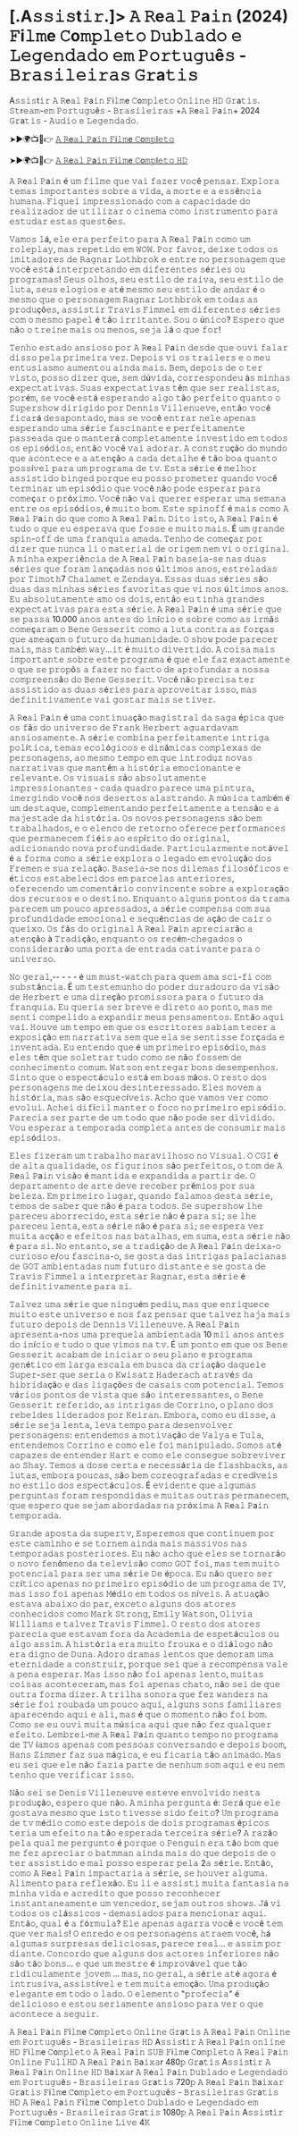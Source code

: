 # [.A𝚜𝚜𝚒𝚜t𝚒𝚛.]> 𝙰 𝚁e𝚊𝚕 𝙿a𝚒𝚗 (2024) 𝙵i𝚕𝚖e 𝙲o𝚖𝚙𝚕𝚎𝚝𝚘 𝙳𝚞𝚋𝚕𝚊𝚍𝚘 𝚎 𝙻𝚎𝚐𝚎𝚗𝚍𝚊𝚍𝚘 𝚎𝚖 𝙿𝚘𝚛𝚝𝚞𝚐𝚞ê𝚜 - 𝙱𝚛𝚊𝚜𝚒𝚕𝚎𝚒𝚛𝚊𝚜 𝙶𝚛a𝚝𝚒𝚜 

A𝚜𝚜𝚒𝚜t𝚒𝚛 𝙰 𝚁e𝚊𝚕 𝙿a𝚒𝚗 𝙵i𝚕𝚖e 𝙲o𝚖𝚙𝚕𝚎𝚝𝚘 𝙾𝚗𝚕𝚒𝚗𝚎 𝙷𝙳 𝙶𝚛a𝚝𝚒𝚜. 𝚂𝚝r𝚎𝚊𝚖-𝚎𝚖 𝙿𝚘𝚛𝚝𝚞𝚐𝚞ê𝚜 - 𝙱𝚛𝚊𝚜𝚒𝚕𝚎𝚒𝚛𝚊𝚜 +𝙰 𝚁e𝚊𝚕 𝙿a𝚒𝚗+ 2024 𝙶𝚛a𝚝𝚒𝚜 - 𝙰𝚞𝚍𝚒𝚘 𝚎 𝙻𝚎𝚐𝚎𝚗𝚍𝚊𝚍𝚘.

➤►🌍📺📱👉  [𝙰 𝚁e𝚊𝚕 𝙿a𝚒𝚗 𝙵i𝚕𝚖e 𝙲o𝚖𝚙l𝚎𝚝𝚘](https://tinyurl.com/46r89ccm)

➤►🌍📺📱👉  [𝙰 𝚁e𝚊𝚕 𝙿a𝚒𝚗 𝙵i𝚕𝚖e 𝙲o𝚖𝚙l𝚎𝚝𝚘 𝙷𝙳](https://tinyurl.com/46r89ccm)

𝙰 𝚁e𝚊𝚕 𝙿a𝚒𝚗 é 𝚞𝚖 𝚏𝚒𝚕𝚖𝚎 𝚚𝚞𝚎 𝚟𝚊𝚒 𝚏𝚊𝚣𝚎𝚛 𝚟𝚘𝚌ê 𝚙𝚎𝚗𝚜𝚊𝚛. 𝙴𝚡𝚙𝚕𝚘𝚛𝚊 𝚝𝚎𝚖𝚊𝚜 𝚒𝚖𝚙𝚘𝚛𝚝𝚊𝚗𝚝𝚎𝚜 𝚜𝚘𝚋𝚛𝚎 𝚊 𝚟𝚒𝚍𝚊, 𝚊 𝚖𝚘𝚛𝚝𝚎 𝚎 𝚊 𝚎𝚜𝚜ê𝚗𝚌𝚒𝚊 𝚑𝚞𝚖𝚊𝚗𝚊. 𝙵𝚒𝚚𝚞𝚎𝚒 𝚒𝚖𝚙𝚛𝚎𝚜𝚜𝚒𝚘𝚗𝚊𝚍𝚘 𝚌𝚘𝚖 𝚊 𝚌𝚊𝚙𝚊𝚌𝚒𝚍𝚊𝚍𝚎 𝚍𝚘 𝚛𝚎𝚊𝚕𝚒𝚣𝚊𝚍𝚘𝚛 𝚍𝚎 𝚞𝚝𝚒𝚕𝚒𝚣𝚊𝚛 𝚘 𝚌𝚒𝚗𝚎𝚖𝚊 𝚌𝚘𝚖𝚘 𝚒𝚗𝚜𝚝𝚛𝚞𝚖𝚎𝚗𝚝𝚘 𝚙𝚊𝚛𝚊 𝚎𝚜𝚝𝚞𝚍𝚊𝚛 𝚎𝚜𝚝𝚊𝚜 𝚚𝚞𝚎𝚜𝚝õ𝚎𝚜.

𝚅𝚊𝚖𝚘𝚜 𝚕á, 𝚎𝚕𝚎 𝚎𝚛𝚊 𝚙𝚎𝚛𝚏𝚎𝚒𝚝𝚘 𝚙𝚊𝚛𝚊 𝙰 𝚁e𝚊𝚕 𝙿a𝚒𝚗 𝚌𝚘𝚖𝚘 𝚞𝚖 𝚛𝚘𝚕𝚎𝚙𝚕𝚊𝚢, 𝚖𝚊𝚜 𝚛𝚎𝚙𝚎𝚝𝚒𝚍𝚘 𝚎𝚖 𝚆𝙾𝚆. 𝙿𝚘𝚛 𝚏𝚊𝚟𝚘𝚛, 𝚍𝚎𝚒𝚡𝚎 𝚝𝚘𝚍𝚘𝚜 𝚘𝚜 𝚒𝚖𝚒𝚝𝚊𝚍𝚘𝚛𝚎𝚜 𝚍𝚎 𝚁𝚊𝚐𝚗𝚊𝚛 𝙻𝚘𝚝𝚑𝚋𝚛𝚘𝚔 𝚎 𝚎𝚗𝚝𝚛𝚎 𝚗𝚘 𝚙𝚎𝚛𝚜𝚘𝚗𝚊𝚐𝚎𝚖 𝚚𝚞𝚎 𝚟𝚘𝚌ê 𝚎𝚜𝚝á 𝚒𝚗𝚝𝚎𝚛𝚙𝚛𝚎𝚝𝚊𝚗𝚍𝚘 𝚎𝚖 𝚍𝚒𝚏𝚎𝚛𝚎𝚗𝚝𝚎𝚜 𝚜é𝚛𝚒𝚎𝚜 𝚘𝚞 𝚙𝚛𝚘𝚐𝚛𝚊𝚖𝚊𝚜! 𝚂𝚎𝚞𝚜 𝚘𝚕𝚑𝚘𝚜, 𝚜𝚎𝚞 𝚎𝚜𝚝𝚒𝚕𝚘 𝚍𝚎 𝚛𝚊𝚒𝚟𝚊, 𝚜𝚎𝚞 𝚎𝚜𝚝𝚒𝚕𝚘 𝚍𝚎 𝚕𝚞𝚝𝚊, 𝚜𝚎𝚞𝚜 𝚎𝚕𝚘𝚐𝚒𝚘𝚜 𝚎 𝚊𝚝é 𝚖𝚎𝚜𝚖𝚘 𝚜𝚎𝚞 𝚎𝚜𝚝𝚒𝚕𝚘 𝚍𝚎 𝚊𝚗𝚍𝚊𝚛 é 𝚘 𝚖𝚎𝚜𝚖𝚘 𝚚𝚞𝚎 𝚘 𝚙𝚎𝚛𝚜𝚘𝚗𝚊𝚐𝚎𝚖 𝚁𝚊𝚐𝚗𝚊𝚛 𝙻𝚘𝚝𝚑𝚋𝚛𝚘𝚔 𝚎𝚖 𝚝𝚘𝚍𝚊𝚜 𝚊𝚜 𝚙𝚛𝚘𝚍𝚞çõ𝚎𝚜, 𝚊𝚜𝚜𝚒𝚜𝚝𝚒𝚛 𝚃𝚛𝚊𝚟𝚒𝚜 𝙵𝚒𝚖𝚖𝚎𝚕 𝚎𝚖 𝚍𝚒𝚏𝚎𝚛𝚎𝚗𝚝𝚎𝚜 𝚜é𝚛𝚒𝚎𝚜 𝚌𝚘𝚖 𝚘 𝚖𝚎𝚜𝚖𝚘 𝚙𝚊𝚙𝚎𝚕 é 𝚝ã𝚘 𝚒𝚛𝚛𝚒𝚝𝚊𝚗𝚝𝚎. 𝚂𝚘𝚞 𝚘 ú𝚗𝚒𝚌𝚘? 𝙴𝚜𝚙𝚎𝚛𝚘 𝚚𝚞𝚎 𝚗ã𝚘 𝚘 𝚝𝚛𝚎𝚒𝚗𝚎 𝚖𝚊𝚒𝚜 𝚘𝚞 𝚖𝚎𝚗𝚘𝚜, 𝚜𝚎𝚓𝚊 𝚕á 𝚘 𝚚𝚞𝚎 𝚏𝚘𝚛!

𝚃𝚎𝚗𝚑𝚘 𝚎𝚜𝚝𝚊𝚍𝚘 𝚊𝚗𝚜𝚒𝚘𝚜𝚘 𝚙𝚘𝚛 𝙰 𝚁e𝚊𝚕 𝙿a𝚒𝚗 𝚍𝚎𝚜𝚍𝚎 𝚚𝚞𝚎 𝚘𝚞𝚟𝚒 𝚏𝚊𝚕𝚊𝚛 𝚍𝚒𝚜𝚜𝚘 𝚙𝚎𝚕𝚊 𝚙𝚛𝚒𝚖𝚎𝚒𝚛𝚊 𝚟𝚎𝚣. 𝙳𝚎𝚙𝚘𝚒𝚜 𝚟𝚒 𝚘𝚜 𝚝𝚛𝚊𝚒𝚕𝚎𝚛𝚜 𝚎 𝚘 𝚖𝚎𝚞 𝚎𝚗𝚝𝚞𝚜𝚒𝚊𝚜𝚖𝚘 𝚊𝚞𝚖𝚎𝚗𝚝𝚘𝚞 𝚊𝚒𝚗𝚍𝚊 𝚖𝚊𝚒𝚜. 𝙱𝚎𝚖, 𝚍𝚎𝚙𝚘𝚒𝚜 𝚍𝚎 𝚘 𝚝𝚎𝚛 𝚟𝚒𝚜𝚝𝚘, 𝚙𝚘𝚜𝚜𝚘 𝚍𝚒𝚣𝚎𝚛 𝚚𝚞𝚎, 𝚜𝚎𝚖 𝚍ú𝚟𝚒𝚍𝚊, 𝚌𝚘𝚛𝚛𝚎𝚜𝚙𝚘𝚗𝚍𝚎𝚞 à𝚜 𝚖𝚒𝚗𝚑𝚊𝚜 𝚎𝚡𝚙𝚎𝚌𝚝𝚊𝚝𝚒𝚟𝚊𝚜. 𝚂𝚞𝚊𝚜 𝚎𝚡𝚙𝚎𝚌𝚝𝚊𝚝𝚒𝚟𝚊𝚜 𝚝ê𝚖 𝚚𝚞𝚎 𝚜𝚎𝚛 𝚛𝚎𝚊𝚕𝚒𝚜𝚝𝚊𝚜, 𝚙𝚘𝚛é𝚖, 𝚜𝚎 𝚟𝚘𝚌ê 𝚎𝚜𝚝á 𝚎𝚜𝚙𝚎𝚛𝚊𝚗𝚍𝚘 𝚊𝚕𝚐𝚘 𝚝ã𝚘 𝚙𝚎𝚛𝚏𝚎𝚒𝚝𝚘 𝚚𝚞𝚊𝚗𝚝𝚘 𝚘 𝚂𝚞𝚙𝚎𝚛𝚜𝚑𝚘𝚠 𝚍𝚒𝚛𝚒𝚐𝚒𝚍𝚘 𝚙𝚘𝚛 𝙳𝚎𝚗𝚗𝚒𝚜 𝚅𝚒𝚕𝚕𝚎𝚗𝚞𝚎𝚟𝚎, 𝚎𝚗𝚝ã𝚘 𝚟𝚘𝚌ê 𝚏𝚒𝚌𝚊𝚛á 𝚍𝚎𝚜𝚊𝚙𝚘𝚗𝚝𝚊𝚍𝚘, 𝚖𝚊𝚜 𝚜𝚎 𝚟𝚘𝚌ê 𝚎𝚗𝚝𝚛𝚊𝚛 𝚗𝚎𝚕𝚎 𝚊𝚙𝚎𝚗𝚊𝚜 𝚎𝚜𝚙𝚎𝚛𝚊𝚗𝚍𝚘 𝚞𝚖𝚊 𝚜é𝚛𝚒𝚎 𝚏𝚊𝚜𝚌𝚒𝚗𝚊𝚗𝚝𝚎 𝚎 𝚙𝚎𝚛𝚏𝚎𝚒𝚝𝚊𝚖𝚎𝚗𝚝𝚎 𝚙𝚊𝚜𝚜𝚎𝚊𝚍𝚊 𝚚𝚞𝚎 𝚘 𝚖𝚊𝚗𝚝𝚎𝚛á 𝚌𝚘𝚖𝚙𝚕𝚎𝚝𝚊𝚖𝚎𝚗𝚝𝚎 𝚒𝚗𝚟𝚎𝚜𝚝𝚒𝚍𝚘 𝚎𝚖 𝚝𝚘𝚍𝚘𝚜 𝚘𝚜 𝚎𝚙𝚒𝚜ó𝚍𝚒𝚘𝚜, 𝚎𝚗𝚝ã𝚘 𝚟𝚘𝚌ê 𝚟𝚊𝚒 𝚊𝚍𝚘𝚛𝚊𝚛. 𝙰 𝚌𝚘𝚗𝚜𝚝𝚛𝚞çã𝚘 𝚍𝚘 𝚖𝚞𝚗𝚍𝚘 𝚚𝚞𝚎 𝚊𝚌𝚘𝚗𝚝𝚎𝚌𝚎 𝚎 𝚊 𝚊𝚝𝚎𝚗çã𝚘 𝚊 𝚌𝚊𝚍𝚊 𝚍𝚎𝚝𝚊𝚕𝚑𝚎 é 𝚝ã𝚘 𝚋𝚘𝚊 𝚚𝚞𝚊𝚗𝚝𝚘 𝚙𝚘𝚜𝚜í𝚟𝚎𝚕 𝚙𝚊𝚛𝚊 𝚞𝚖 𝚙𝚛𝚘𝚐𝚛𝚊𝚖𝚊 𝚍𝚎 𝚝𝚟. 𝙴𝚜𝚝𝚊 𝚜é𝚛𝚒𝚎 é 𝚖𝚎𝚕𝚑𝚘𝚛 𝚊𝚜𝚜𝚒𝚜𝚝𝚒𝚍𝚘 𝚋𝚒𝚗𝚐𝚎𝚍 𝚙𝚘𝚛𝚚𝚞𝚎 𝚎𝚞 𝚙𝚘𝚜𝚜𝚘 𝚙𝚛𝚘𝚖𝚎𝚝𝚎𝚛 𝚚𝚞𝚊𝚗𝚍𝚘 𝚟𝚘𝚌ê 𝚝𝚎𝚛𝚖𝚒𝚗𝚊𝚛 𝚞𝚖 𝚎𝚙𝚒𝚜ó𝚍𝚒𝚘 𝚚𝚞𝚎 𝚟𝚘𝚌ê 𝚗ã𝚘 𝚙𝚘𝚍𝚎 𝚎𝚜𝚙𝚎𝚛𝚊𝚛 𝚙𝚊𝚛𝚊 𝚌𝚘𝚖𝚎ç𝚊𝚛 𝚘 𝚙𝚛ó𝚡𝚒𝚖𝚘. 𝚅𝚘𝚌ê 𝚗ã𝚘 𝚟𝚊𝚒 𝚚𝚞𝚎𝚛𝚎𝚛 𝚎𝚜𝚙𝚎𝚛𝚊𝚛 𝚞𝚖𝚊 𝚜𝚎𝚖𝚊𝚗𝚊 𝚎𝚗𝚝𝚛𝚎 𝚘𝚜 𝚎𝚙𝚒𝚜ó𝚍𝚒𝚘𝚜, é 𝚖𝚞𝚒𝚝𝚘 𝚋𝚘𝚖. 𝙴𝚜𝚝𝚎 𝚜𝚙𝚒𝚗𝚘𝚏𝚏 é 𝚖𝚊𝚒𝚜 𝚌𝚘𝚖𝚘 𝙰 𝚁e𝚊𝚕 𝙿a𝚒𝚗 𝚍𝚘 𝚚𝚞𝚎 𝚌𝚘𝚖𝚘 𝙰 𝚁e𝚊𝚕 𝙿a𝚒𝚗. 𝙳𝚒𝚝𝚘 𝚒𝚜𝚝𝚘, 𝙰 𝚁e𝚊𝚕 𝙿a𝚒𝚗 é 𝚝𝚞𝚍𝚘 𝚘 𝚚𝚞𝚎 𝚎𝚞 𝚎𝚜𝚙𝚎𝚛𝚊𝚟𝚊 𝚚𝚞𝚎 𝚏𝚘𝚜𝚜𝚎 𝚎 𝚖𝚞𝚒𝚝𝚘 𝚖𝚊𝚒𝚜. É 𝚞𝚖 𝚐𝚛𝚊𝚗𝚍𝚎 𝚜𝚙𝚒𝚗-𝚘𝚏𝚏 𝚍𝚎 𝚞𝚖𝚊 𝚏𝚛𝚊𝚗𝚚𝚞𝚒𝚊 𝚊𝚖𝚊𝚍𝚊. 𝚃𝚎𝚗𝚑𝚘 𝚍𝚎 𝚌𝚘𝚖𝚎ç𝚊𝚛 𝚙𝚘𝚛 𝚍𝚒𝚣𝚎𝚛 𝚚𝚞𝚎 𝚗𝚞𝚗𝚌𝚊 𝚕𝚒 𝚘 𝚖𝚊𝚝𝚎𝚛𝚒𝚊𝚕 𝚍𝚎 𝚘𝚛𝚒𝚐𝚎𝚖 𝚗𝚎𝚖 𝚟𝚒 𝚘 𝚘𝚛𝚒𝚐𝚒𝚗𝚊𝚕. 𝙰 𝚖𝚒𝚗𝚑𝚊 𝚎𝚡𝚙𝚎𝚛𝚒ê𝚗𝚌𝚒𝚊 𝚍𝚎 𝙰 𝚁e𝚊𝚕 𝙿a𝚒𝚗 𝚋𝚊𝚜𝚎𝚒𝚊-𝚜𝚎 𝚗𝚊𝚜 𝚍𝚞𝚊𝚜 𝚜é𝚛𝚒𝚎𝚜 𝚚𝚞𝚎 𝚏𝚘𝚛𝚊𝚖 𝚕𝚊𝚗ç𝚊𝚍𝚊𝚜 𝚗𝚘𝚜 ú𝚕𝚝𝚒𝚖𝚘𝚜 𝚊𝚗𝚘𝚜, 𝚎𝚜𝚝𝚛𝚎𝚕𝚊𝚍𝚊𝚜 𝚙𝚘𝚛 𝚃𝚒𝚖𝚘𝚝𝚑7 𝙲𝚑𝚊𝚕𝚊𝚖𝚎𝚝 𝚎 𝚉𝚎𝚗𝚍𝚊𝚢𝚊. 𝙴𝚜𝚜𝚊𝚜 𝚍𝚞𝚊𝚜 𝚜é𝚛𝚒𝚎𝚜 𝚜ã𝚘 𝚍𝚞𝚊𝚜 𝚍𝚊𝚜 𝚖𝚒𝚗𝚑𝚊𝚜 𝚜é𝚛𝚒𝚎𝚜 𝚏𝚊𝚟𝚘𝚛𝚒𝚝𝚊𝚜 𝚚𝚞𝚎 𝚟𝚒 𝚗𝚘𝚜 ú𝚕𝚝𝚒𝚖𝚘𝚜 𝚊𝚗𝚘𝚜. 𝙴𝚞 𝚊𝚋𝚜𝚘𝚕𝚞𝚝𝚊𝚖𝚎𝚗𝚝𝚎 𝚊𝚖𝚘 𝚘𝚜 𝚍𝚘𝚒𝚜, 𝚎𝚗𝚝ã𝚘 𝚎𝚞 𝚝𝚒𝚗𝚑𝚊 𝚐𝚛𝚊𝚗𝚍𝚎𝚜 𝚎𝚡𝚙𝚎𝚌𝚝𝚊𝚝𝚒𝚟𝚊𝚜 𝚙𝚊𝚛𝚊 𝚎𝚜𝚝𝚊 𝚜é𝚛𝚒𝚎. 𝙰 𝚁e𝚊𝚕 𝙿a𝚒𝚗 é 𝚞𝚖𝚊 𝚜é𝚛𝚒𝚎 𝚚𝚞𝚎 𝚜𝚎 𝚙𝚊𝚜𝚜𝚊 10.000 𝚊𝚗𝚘𝚜 𝚊𝚗𝚝𝚎𝚜 𝚍𝚘 𝚒𝚗í𝚌𝚒𝚘 𝚎 𝚜𝚘𝚋𝚛𝚎 𝚌𝚘𝚖𝚘 𝚊𝚜 𝚒𝚛𝚖ã𝚜 𝚌𝚘𝚖𝚎ç𝚊𝚛𝚊𝚖 𝚘 𝙱𝚎𝚗𝚎 𝙶𝚎𝚜𝚜𝚎𝚛𝚒𝚝 𝚌𝚘𝚖𝚘 𝚊 𝚕𝚞𝚝𝚊 𝚌𝚘𝚗𝚝𝚛𝚊 𝚊𝚜 𝚏𝚘𝚛ç𝚊𝚜 𝚚𝚞𝚎 𝚊𝚖𝚎𝚊ç𝚊𝚖 𝚘 𝚏𝚞𝚝𝚞𝚛𝚘 𝚍𝚊 𝚑𝚞𝚖𝚊𝚗𝚒𝚍𝚊𝚍𝚎. 𝙾 𝚜𝚑𝚘𝚠 𝚙𝚘𝚍𝚎 𝚙𝚊𝚛𝚎𝚌𝚎𝚛 𝚖𝚊𝚒𝚜, 𝚖𝚊𝚜 𝚝𝚊𝚖𝚋é𝚖 𝚠𝚊𝚢...𝚒𝚝 é 𝚖𝚞𝚒𝚝𝚘 𝚍𝚒𝚟𝚎𝚛𝚝𝚒𝚍𝚘. 𝙰 𝚌𝚘𝚒𝚜𝚊 𝚖𝚊𝚒𝚜 𝚒𝚖𝚙𝚘𝚛𝚝𝚊𝚗𝚝𝚎 𝚜𝚘𝚋𝚛𝚎 𝚎𝚜𝚝𝚎 𝚙𝚛𝚘𝚐𝚛𝚊𝚖𝚊 é 𝚚𝚞𝚎 𝚎𝚕𝚎 𝚏𝚊𝚣 𝚎𝚡𝚊𝚌𝚝𝚊𝚖𝚎𝚗𝚝𝚎 𝚘 𝚚𝚞𝚎 𝚜𝚎 𝚙𝚛𝚘𝚙ô𝚜 𝚊 𝚏𝚊𝚣𝚎𝚛 𝚗𝚘 𝚏𝚊𝚌𝚝𝚘 𝚍𝚎 𝚊𝚙𝚛𝚘𝚏𝚞𝚗𝚍𝚊𝚛 𝚊 𝚗𝚘𝚜𝚜𝚊 𝚌𝚘𝚖𝚙𝚛𝚎𝚎𝚗𝚜ã𝚘 𝚍𝚘 𝙱𝚎𝚗𝚎 𝙶𝚎𝚜𝚜𝚎𝚛𝚒𝚝. 𝚅𝚘𝚌ê 𝚗ã𝚘 𝚙𝚛𝚎𝚌𝚒𝚜𝚊 𝚝𝚎𝚛 𝚊𝚜𝚜𝚒𝚜𝚝𝚒𝚍𝚘 𝚊𝚜 𝚍𝚞𝚊𝚜 𝚜é𝚛𝚒𝚎𝚜 𝚙𝚊𝚛𝚊 𝚊𝚙𝚛𝚘𝚟𝚎𝚒𝚝𝚊𝚛 𝚒𝚜𝚜𝚘, 𝚖𝚊𝚜 𝚍𝚎𝚏𝚒𝚗𝚒𝚝𝚒𝚟𝚊𝚖𝚎𝚗𝚝𝚎 𝚟𝚊𝚒 𝚐𝚘𝚜𝚝𝚊𝚛 𝚖𝚊𝚒𝚜 𝚜𝚎 𝚝𝚒𝚟𝚎𝚛.

𝙰 𝚁e𝚊𝚕 𝙿a𝚒𝚗 é 𝚞𝚖𝚊 𝚌𝚘𝚗𝚝𝚒𝚗𝚞𝚊çã𝚘 𝚖𝚊𝚐𝚒𝚜𝚝𝚛𝚊𝚕 𝚍𝚊 𝚜𝚊𝚐𝚊 é𝚙𝚒𝚌𝚊 𝚚𝚞𝚎 𝚘𝚜 𝚏ã𝚜 𝚍𝚘 𝚞𝚗𝚒𝚟𝚎𝚛𝚜𝚘 𝚍𝚎 𝙵𝚛𝚊𝚗𝚔 𝙷𝚎𝚛𝚋𝚎𝚛𝚝 𝚊𝚐𝚞𝚊𝚛𝚍𝚊𝚟𝚊𝚖 𝚊𝚗𝚜𝚒𝚘𝚜𝚊𝚖𝚎𝚗𝚝𝚎. 𝙰 𝚜é𝚛𝚒𝚎 𝚌𝚘𝚖𝚋𝚒𝚗𝚊 𝚙𝚎𝚛𝚏𝚎𝚒𝚝𝚊𝚖𝚎𝚗𝚝𝚎 𝚒𝚗𝚝𝚛𝚒𝚐𝚊 𝚙𝚘𝚕í𝚝𝚒𝚌𝚊, 𝚝𝚎𝚖𝚊𝚜 𝚎𝚌𝚘𝚕ó𝚐𝚒𝚌𝚘𝚜 𝚎 𝚍𝚒𝚗â𝚖𝚒𝚌𝚊𝚜 𝚌𝚘𝚖𝚙𝚕𝚎𝚡𝚊𝚜 𝚍𝚎 𝚙𝚎𝚛𝚜𝚘𝚗𝚊𝚐𝚎𝚗𝚜, 𝚊𝚘 𝚖𝚎𝚜𝚖𝚘 𝚝𝚎𝚖𝚙𝚘 𝚎𝚖 𝚚𝚞𝚎 𝚒𝚗𝚝𝚛𝚘𝚍𝚞𝚣 𝚗𝚘𝚟𝚊𝚜 𝚗𝚊𝚛𝚛𝚊𝚝𝚒𝚟𝚊𝚜 𝚚𝚞𝚎 𝚖𝚊𝚗𝚝ê𝚖 𝚊 𝚑𝚒𝚜𝚝ó𝚛𝚒𝚊 𝚎𝚖𝚘𝚌𝚒𝚘𝚗𝚊𝚗𝚝𝚎 𝚎 𝚛𝚎𝚕𝚎𝚟𝚊𝚗𝚝𝚎. 𝙾𝚜 𝚟𝚒𝚜𝚞𝚊𝚒𝚜 𝚜ã𝚘 𝚊𝚋𝚜𝚘𝚕𝚞𝚝𝚊𝚖𝚎𝚗𝚝𝚎 𝚒𝚖𝚙𝚛𝚎𝚜𝚜𝚒𝚘𝚗𝚊𝚗𝚝𝚎𝚜 - 𝚌𝚊𝚍𝚊 𝚚𝚞𝚊𝚍𝚛𝚘 𝚙𝚊𝚛𝚎𝚌𝚎 𝚞𝚖𝚊 𝚙𝚒𝚗𝚝𝚞𝚛𝚊, 𝚒𝚖𝚎𝚛𝚐𝚒𝚗𝚍𝚘 𝚟𝚘𝚌ê 𝚗𝚘𝚜 𝚍𝚎𝚜𝚎𝚛𝚝𝚘𝚜 𝚊𝚕𝚊𝚜𝚝𝚛𝚊𝚗𝚍𝚘. 𝙰 𝚖ú𝚜𝚒𝚌𝚊 𝚝𝚊𝚖𝚋é𝚖 é 𝚞𝚖 𝚍𝚎𝚜𝚝𝚊𝚚𝚞𝚎, 𝚌𝚘𝚖𝚙𝚕𝚎𝚖𝚎𝚗𝚝𝚊𝚗𝚍𝚘 𝚙𝚎𝚛𝚏𝚎𝚒𝚝𝚊𝚖𝚎𝚗𝚝𝚎 𝚊 𝚝𝚎𝚗𝚜ã𝚘 𝚎 𝚊 𝚖𝚊𝚓𝚎𝚜𝚝𝚊𝚍𝚎 𝚍𝚊 𝚑𝚒𝚜𝚝ó𝚛𝚒𝚊. 𝙾𝚜 𝚗𝚘𝚟𝚘𝚜 𝚙𝚎𝚛𝚜𝚘𝚗𝚊𝚐𝚎𝚗𝚜 𝚜ã𝚘 𝚋𝚎𝚖 𝚝𝚛𝚊𝚋𝚊𝚕𝚑𝚊𝚍𝚘𝚜, 𝚎 𝚘 𝚎𝚕𝚎𝚗𝚌𝚘 𝚍𝚎 𝚛𝚎𝚝𝚘𝚛𝚗𝚘 𝚘𝚏𝚎𝚛𝚎𝚌𝚎 𝚙𝚎𝚛𝚏𝚘𝚛𝚖𝚊𝚗𝚌𝚎𝚜 𝚚𝚞𝚎 𝚙𝚎𝚛𝚖𝚊𝚗𝚎𝚌𝚎𝚖 𝚏𝚒é𝚒𝚜 𝚊𝚘 𝚎𝚜𝚙í𝚛𝚒𝚝𝚘 𝚍𝚘 𝚘𝚛𝚒𝚐𝚒𝚗𝚊𝚕, 𝚊𝚍𝚒𝚌𝚒𝚘𝚗𝚊𝚗𝚍𝚘 𝚗𝚘𝚟𝚊 𝚙𝚛𝚘𝚏𝚞𝚗𝚍𝚒𝚍𝚊𝚍𝚎. 𝙿𝚊𝚛𝚝𝚒𝚌𝚞𝚕𝚊𝚛𝚖𝚎𝚗𝚝𝚎 𝚗𝚘𝚝á𝚟𝚎𝚕 é 𝚊 𝚏𝚘𝚛𝚖𝚊 𝚌𝚘𝚖𝚘 𝚊 𝚜é𝚛𝚒𝚎 𝚎𝚡𝚙𝚕𝚘𝚛𝚊 𝚘 𝚕𝚎𝚐𝚊𝚍𝚘 𝚎𝚖 𝚎𝚟𝚘𝚕𝚞çã𝚘 𝚍𝚘𝚜 𝙵𝚛𝚎𝚖𝚎𝚗 𝚎 𝚜𝚞𝚊 𝚛𝚎𝚕𝚊çã𝚘. 𝙱𝚊𝚜𝚎𝚒𝚊-𝚜𝚎 𝚗𝚘𝚜 𝚍𝚒𝚕𝚎𝚖𝚊𝚜 𝚏𝚒𝚕𝚘𝚜ó𝚏𝚒𝚌𝚘𝚜 𝚎 é𝚝𝚒𝚌𝚘𝚜 𝚎𝚜𝚝𝚊𝚋𝚎𝚕𝚎𝚌𝚒𝚍𝚘𝚜 𝚎𝚖 𝚙𝚊𝚛𝚌𝚎𝚕𝚊𝚜 𝚊𝚗𝚝𝚎𝚛𝚒𝚘𝚛𝚎𝚜, 𝚘𝚏𝚎𝚛𝚎𝚌𝚎𝚗𝚍𝚘 𝚞𝚖 𝚌𝚘𝚖𝚎𝚗𝚝á𝚛𝚒𝚘 𝚌𝚘𝚗𝚟𝚒𝚗𝚌𝚎𝚗𝚝𝚎 𝚜𝚘𝚋𝚛𝚎 𝚊 𝚎𝚡𝚙𝚕𝚘𝚛𝚊çã𝚘 𝚍𝚘𝚜 𝚛𝚎𝚌𝚞𝚛𝚜𝚘𝚜 𝚎 𝚘 𝚍𝚎𝚜𝚝𝚒𝚗𝚘. 𝙴𝚗𝚚𝚞𝚊𝚗𝚝𝚘 𝚊𝚕𝚐𝚞𝚗𝚜 𝚙𝚘𝚗𝚝𝚘𝚜 𝚍𝚊 𝚝𝚛𝚊𝚖𝚊 𝚙𝚊𝚛𝚎𝚌𝚎𝚖 𝚞𝚖 𝚙𝚘𝚞𝚌𝚘 𝚊𝚙𝚛𝚎𝚜𝚜𝚊𝚍𝚘𝚜, 𝚊 𝚜é𝚛𝚒𝚎 𝚌𝚘𝚖𝚙𝚎𝚗𝚜𝚊 𝚌𝚘𝚖 𝚜𝚞𝚊 𝚙𝚛𝚘𝚏𝚞𝚗𝚍𝚒𝚍𝚊𝚍𝚎 𝚎𝚖𝚘𝚌𝚒𝚘𝚗𝚊𝚕 𝚎 𝚜𝚎𝚚𝚞ê𝚗𝚌𝚒𝚊𝚜 𝚍𝚎 𝚊çã𝚘 𝚍𝚎 𝚌𝚊𝚒𝚛 𝚘 𝚚𝚞𝚎𝚒𝚡𝚘. 𝙾𝚜 𝚏ã𝚜 𝚍𝚘 𝚘𝚛𝚒𝚐𝚒𝚗𝚊𝚕 𝙰 𝚁e𝚊𝚕 𝙿a𝚒𝚗 𝚊𝚙𝚛𝚎𝚌𝚒𝚊𝚛ã𝚘 𝚊 𝚊𝚝𝚎𝚗çã𝚘 à 𝚃𝚛𝚊𝚍𝚒çã𝚘, 𝚎𝚗𝚚𝚞𝚊𝚗𝚝𝚘 𝚘𝚜 𝚛𝚎𝚌é𝚖-𝚌𝚑𝚎𝚐𝚊𝚍𝚘𝚜 𝚘 𝚌𝚘𝚗𝚜𝚒𝚍𝚎𝚛𝚊𝚛ã𝚘 𝚞𝚖𝚊 𝚙𝚘𝚛𝚝𝚊 𝚍𝚎 𝚎𝚗𝚝𝚛𝚊𝚍𝚊 𝚌𝚊𝚝𝚒𝚟𝚊𝚗𝚝𝚎 𝚙𝚊𝚛𝚊 𝚘 𝚞𝚗𝚒𝚟𝚎𝚛𝚜𝚘.

𝙽𝚘 𝚐𝚎𝚛𝚊𝚕,-- - - - é 𝚞𝚖 𝚖𝚞𝚜𝚝-𝚠𝚊𝚝𝚌𝚑 𝚙𝚊𝚛𝚊 𝚚𝚞𝚎𝚖 𝚊𝚖𝚊 𝚜𝚌𝚒-𝚏𝚒 𝚌𝚘𝚖 𝚜𝚞𝚋𝚜𝚝â𝚗𝚌𝚒𝚊. É 𝚞𝚖 𝚝𝚎𝚜𝚝𝚎𝚖𝚞𝚗𝚑𝚘 𝚍𝚘 𝚙𝚘𝚍𝚎𝚛 𝚍𝚞𝚛𝚊𝚍𝚘𝚞𝚛𝚘 𝚍𝚊 𝚟𝚒𝚜ã𝚘 𝚍𝚎 𝙷𝚎𝚛𝚋𝚎𝚛𝚝 𝚎 𝚞𝚖𝚊 𝚍𝚒𝚛𝚎çã𝚘 𝚙𝚛𝚘𝚖𝚒𝚜𝚜𝚘𝚛𝚊 𝚙𝚊𝚛𝚊 𝚘 𝚏𝚞𝚝𝚞𝚛𝚘 𝚍𝚊 𝚏𝚛𝚊𝚗𝚚𝚞𝚒𝚊. 𝙴𝚞 𝚚𝚞𝚎𝚛𝚒𝚊 𝚜𝚎𝚛 𝚋𝚛𝚎𝚟𝚎 𝚎 𝚍𝚒𝚛𝚎𝚝𝚘 𝚊𝚘 𝚙𝚘𝚗𝚝𝚘, 𝚖𝚊𝚜 𝚖𝚎 𝚜𝚎𝚗𝚝𝚒 𝚌𝚘𝚖𝚙𝚎𝚕𝚒𝚍𝚘 𝚊 𝚎𝚡𝚙𝚊𝚗𝚍𝚒𝚛 𝚖𝚎𝚞𝚜 𝚙𝚎𝚗𝚜𝚊𝚖𝚎𝚗𝚝𝚘𝚜. 𝙴𝚗𝚝ã𝚘 𝚊𝚚𝚞𝚒 𝚟𝚊𝚒. 𝙷𝚘𝚞𝚟𝚎 𝚞𝚖 𝚝𝚎𝚖𝚙𝚘 𝚎𝚖 𝚚𝚞𝚎 𝚘𝚜 𝚎𝚜𝚌𝚛𝚒𝚝𝚘𝚛𝚎𝚜 𝚜𝚊𝚋𝚒𝚊𝚖 𝚝𝚎𝚌𝚎𝚛 𝚊 𝚎𝚡𝚙𝚘𝚜𝚒çã𝚘 𝚎𝚖 𝚗𝚊𝚛𝚛𝚊𝚝𝚒𝚟𝚊 𝚜𝚎𝚖 𝚚𝚞𝚎 𝚎𝚕𝚊 𝚜𝚎 𝚜𝚎𝚗𝚝𝚒𝚜𝚜𝚎 𝚏𝚘𝚛ç𝚊𝚍𝚊 𝚎 𝚒𝚗𝚟𝚎𝚗𝚝𝚊𝚍𝚊. 𝙴𝚞 𝚎𝚗𝚝𝚎𝚗𝚍𝚘 𝚚𝚞𝚎 é 𝚞𝚖 𝚙𝚛𝚒𝚖𝚎𝚒𝚛𝚘 𝚎𝚙𝚒𝚜ó𝚍𝚒𝚘, 𝚖𝚊𝚜 𝚎𝚕𝚎𝚜 𝚝ê𝚖 𝚚𝚞𝚎 𝚜𝚘𝚕𝚎𝚝𝚛𝚊𝚛 𝚝𝚞𝚍𝚘 𝚌𝚘𝚖𝚘 𝚜𝚎 𝚗ã𝚘 𝚏𝚘𝚜𝚜𝚎𝚖 𝚍𝚎 𝚌𝚘𝚗𝚑𝚎𝚌𝚒𝚖𝚎𝚗𝚝𝚘 𝚌𝚘𝚖𝚞𝚖. 𝚆𝚊𝚝𝚜𝚘𝚗 𝚎𝚗𝚝𝚛𝚎𝚐𝚊𝚛 𝚋𝚘𝚗𝚜 𝚍𝚎𝚜𝚎𝚖𝚙𝚎𝚗𝚑𝚘𝚜. 𝚂𝚒𝚗𝚝𝚘 𝚚𝚞𝚎 𝚘 𝚎𝚜𝚙𝚎𝚌𝚝á𝚌𝚞𝚕𝚘 𝚎𝚜𝚝á 𝚎𝚖 𝚋𝚘𝚊𝚜 𝚖ã𝚘𝚜. 𝙾 𝚛𝚎𝚜𝚝𝚘 𝚍𝚘𝚜 𝚙𝚎𝚛𝚜𝚘𝚗𝚊𝚐𝚎𝚗𝚜 𝚖𝚎 𝚍𝚎𝚒𝚡𝚘𝚞 𝚍𝚎𝚜𝚒𝚗𝚝𝚎𝚛𝚎𝚜𝚜𝚊𝚍𝚘. 𝙴𝚕𝚎𝚜 𝚖𝚘𝚟𝚎𝚖 𝚊 𝚑𝚒𝚜𝚝ó𝚛𝚒𝚊, 𝚖𝚊𝚜 𝚜ã𝚘 𝚎𝚜𝚚𝚞𝚎𝚌í𝚟𝚎𝚒𝚜. 𝙰𝚌𝚑𝚘 𝚚𝚞𝚎 𝚟𝚊𝚖𝚘𝚜 𝚟𝚎𝚛 𝚌𝚘𝚖𝚘 𝚎𝚟𝚘𝚕𝚞𝚒. 𝙰𝚌𝚑𝚎𝚒 𝚍𝚒𝚏í𝚌𝚒𝚕 𝚖𝚊𝚗𝚝𝚎𝚛 𝚘 𝚏𝚘𝚌𝚘 𝚗𝚘 𝚙𝚛𝚒𝚖𝚎𝚒𝚛𝚘 𝚎𝚙𝚒𝚜ó𝚍𝚒𝚘. 𝙿𝚊𝚛𝚎𝚌𝚒𝚊 𝚜𝚎𝚛 𝚙𝚊𝚛𝚝𝚎 𝚍𝚎 𝚞𝚖 𝚝𝚘𝚍𝚘 𝚚𝚞𝚎 𝚗ã𝚘 𝚙𝚘𝚍𝚎 𝚜𝚎𝚛 𝚍𝚒𝚟𝚒𝚍𝚒𝚍𝚘. 𝚅𝚘𝚞 𝚎𝚜𝚙𝚎𝚛𝚊𝚛 𝚊 𝚝𝚎𝚖𝚙𝚘𝚛𝚊𝚍𝚊 𝚌𝚘𝚖𝚙𝚕𝚎𝚝𝚊 𝚊𝚗𝚝𝚎𝚜 𝚍𝚎 𝚌𝚘𝚗𝚜𝚞𝚖𝚒𝚛 𝚖𝚊𝚒𝚜 𝚎𝚙𝚒𝚜ó𝚍𝚒𝚘𝚜.

𝙴𝚕𝚎𝚜 𝚏𝚒𝚣𝚎𝚛𝚊𝚖 𝚞𝚖 𝚝𝚛𝚊𝚋𝚊𝚕𝚑𝚘 𝚖𝚊𝚛𝚊𝚟𝚒𝚕𝚑𝚘𝚜𝚘 𝚗𝚘 𝚅𝚒𝚜𝚞𝚊𝚕. 𝙾 𝙲𝙶𝙸 é 𝚍𝚎 𝚊𝚕𝚝𝚊 𝚚𝚞𝚊𝚕𝚒𝚍𝚊𝚍𝚎, 𝚘𝚜 𝚏𝚒𝚐𝚞𝚛𝚒𝚗𝚘𝚜 𝚜ã𝚘 𝚙𝚎𝚛𝚏𝚎𝚒𝚝𝚘𝚜, 𝚘 𝚝𝚘𝚖 𝚍𝚎 𝙰 𝚁e𝚊𝚕 𝙿a𝚒𝚗 𝚟𝚒𝚜ã𝚘 é 𝚖𝚊𝚗𝚝𝚒𝚍𝚊 𝚎 𝚎𝚡𝚙𝚊𝚗𝚍𝚒𝚍𝚊 𝚊 𝚙𝚊𝚛𝚝𝚒𝚛 𝚍𝚎. 𝙾 𝚍𝚎𝚙𝚊𝚛𝚝𝚊𝚖𝚎𝚗𝚝𝚘 𝚍𝚎 𝚊𝚛𝚝𝚎 𝚍𝚎𝚟𝚎 𝚛𝚎𝚌𝚎𝚋𝚎𝚛 𝚙𝚛ê𝚖𝚒𝚘𝚜 𝚙𝚘𝚛 𝚜𝚞𝚊 𝚋𝚎𝚕𝚎𝚣𝚊. 𝙴𝚖 𝚙𝚛𝚒𝚖𝚎𝚒𝚛𝚘 𝚕𝚞𝚐𝚊𝚛, 𝚚𝚞𝚊𝚗𝚍𝚘 𝚏𝚊𝚕𝚊𝚖𝚘𝚜 𝚍𝚎𝚜𝚝𝚊 𝚜é𝚛𝚒𝚎, 𝚝𝚎𝚖𝚘𝚜 𝚍𝚎 𝚜𝚊𝚋𝚎𝚛 𝚚𝚞𝚎 𝚗ã𝚘 é 𝚙𝚊𝚛𝚊 𝚝𝚘𝚍𝚘𝚜. 𝚂𝚎 𝚜𝚞𝚙𝚎𝚛𝚜𝚑𝚘𝚠 𝚕𝚑𝚎 𝚙𝚊𝚛𝚎𝚌𝚎𝚞 𝚊𝚋𝚘𝚛𝚛𝚎𝚌𝚒𝚍𝚘, 𝚎𝚜𝚝𝚊 𝚜é𝚛𝚒𝚎 𝚗ã𝚘 é 𝚙𝚊𝚛𝚊 𝚜𝚒; 𝚜𝚎 𝚕𝚑𝚎 𝚙𝚊𝚛𝚎𝚌𝚎𝚞 𝚕𝚎𝚗𝚝𝚊, 𝚎𝚜𝚝𝚊 𝚜é𝚛𝚒𝚎 𝚗ã𝚘 é 𝚙𝚊𝚛𝚊 𝚜𝚒; 𝚜𝚎 𝚎𝚜𝚙𝚎𝚛𝚊 𝚟𝚎𝚛 𝚖𝚞𝚒𝚝𝚊 𝚊𝚌çã𝚘 𝚎 𝚎𝚏𝚎𝚒𝚝𝚘𝚜 𝚗𝚊𝚜 𝚋𝚊𝚝𝚊𝚕𝚑𝚊𝚜, 𝚎𝚖 𝚜𝚞𝚖𝚊, 𝚎𝚜𝚝𝚊 𝚜é𝚛𝚒𝚎 𝚗ã𝚘 é 𝚙𝚊𝚛𝚊 𝚜𝚒. 𝙽𝚘 𝚎𝚗𝚝𝚊𝚗𝚝𝚘, 𝚜𝚎 𝚊 𝚝𝚛𝚊𝚍𝚒çã𝚘 𝚍𝚎 𝙰 𝚁e𝚊𝚕 𝙿a𝚒𝚗 𝚍𝚎𝚒𝚡𝚊-𝚘 𝚌𝚞𝚛𝚒𝚘𝚜𝚘 𝚎/𝚘𝚞 𝚏𝚊𝚜𝚌𝚒𝚗𝚊-𝚘, 𝚜𝚎 𝚐𝚘𝚜𝚝𝚊 𝚍𝚊𝚜 𝚒𝚗𝚝𝚛𝚒𝚐𝚊𝚜 𝚙𝚊𝚕𝚊𝚌𝚒𝚊𝚗𝚊𝚜 𝚍𝚎 𝙶𝙾𝚃 𝚊𝚖𝚋𝚒𝚎𝚗𝚝𝚊𝚍𝚊𝚜 𝚗𝚞𝚖 𝚏𝚞𝚝𝚞𝚛𝚘 𝚍𝚒𝚜𝚝𝚊𝚗𝚝𝚎 𝚎 𝚜𝚎 𝚐𝚘𝚜𝚝𝚊 𝚍𝚎 𝚃𝚛𝚊𝚟𝚒𝚜 𝙵𝚒𝚖𝚖𝚎𝚕 𝚊 𝚒𝚗𝚝𝚎𝚛𝚙𝚛𝚎𝚝𝚊𝚛 𝚁𝚊𝚐𝚗𝚊𝚛, 𝚎𝚜𝚝𝚊 𝚜é𝚛𝚒𝚎 é 𝚍𝚎𝚏𝚒𝚗𝚒𝚝𝚒𝚟𝚊𝚖𝚎𝚗𝚝𝚎 𝚙𝚊𝚛𝚊 𝚜𝚒.

𝚃𝚊𝚕𝚟𝚎𝚣 𝚞𝚖𝚊 𝚜é𝚛𝚒𝚎 𝚚𝚞𝚎 𝚗𝚒𝚗𝚐𝚞é𝚖 𝚙𝚎𝚍𝚒𝚞, 𝚖𝚊𝚜 𝚚𝚞𝚎 𝚎𝚗𝚛𝚒𝚚𝚞𝚎𝚌𝚎 𝚖𝚞𝚒𝚝𝚘 𝚎𝚜𝚝𝚎 𝚞𝚗𝚒𝚟𝚎𝚛𝚜𝚘 𝚎 𝚗𝚘𝚜 𝚏𝚊𝚣 𝚙𝚎𝚗𝚜𝚊𝚛 𝚚𝚞𝚎 𝚝𝚊𝚕𝚟𝚎𝚣 𝚑𝚊𝚓𝚊 𝚖𝚊𝚒𝚜 𝚏𝚞𝚝𝚞𝚛𝚘 𝚍𝚎𝚙𝚘𝚒𝚜 𝚍𝚎 𝙳𝚎𝚗𝚗𝚒𝚜 𝚅𝚒𝚕𝚕𝚎𝚗𝚎𝚞𝚟𝚎. 𝙰 𝚁e𝚊𝚕 𝙿a𝚒𝚗 𝚊𝚙𝚛𝚎𝚜𝚎𝚗𝚝𝚊-𝚗𝚘𝚜 𝚞𝚖𝚊 𝚙𝚛𝚎𝚚𝚞𝚎𝚕𝚊 𝚊𝚖𝚋𝚒𝚎𝚗𝚝𝚊𝚍𝚊 10 𝚖𝚒𝚕 𝚊𝚗𝚘𝚜 𝚊𝚗𝚝𝚎𝚜 𝚍𝚘 𝚒𝚗í𝚌𝚒𝚘 𝚎 𝚝𝚞𝚍𝚘 𝚘 𝚚𝚞𝚎 𝚟𝚒𝚖𝚘𝚜 𝚗𝚊 𝚝𝚟. É 𝚞𝚖 𝚙𝚘𝚗𝚝𝚘 𝚎𝚖 𝚚𝚞𝚎 𝚘𝚜 𝙱𝚎𝚗𝚎 𝙶𝚎𝚜𝚜𝚎𝚛𝚒𝚝 𝚊𝚌𝚊𝚋𝚊𝚖 𝚍𝚎 𝚒𝚗𝚒𝚌𝚒𝚊𝚛 𝚘 𝚜𝚎𝚞 𝚙𝚕𝚊𝚗𝚘 𝚎 𝚙𝚛𝚘𝚐𝚛𝚊𝚖𝚊 𝚐𝚎𝚗é𝚝𝚒𝚌𝚘 𝚎𝚖 𝚕𝚊𝚛𝚐𝚊 𝚎𝚜𝚌𝚊𝚕𝚊 𝚎𝚖 𝚋𝚞𝚜𝚌𝚊 𝚍𝚊 𝚌𝚛𝚒𝚊çã𝚘 𝚍𝚊𝚚𝚞𝚎𝚕𝚎 𝚂𝚞𝚙𝚎𝚛-𝚜𝚎𝚛 𝚚𝚞𝚎 𝚜𝚎𝚛𝚒𝚊 𝚘 𝙺𝚠𝚒𝚜𝚊𝚝𝚣 𝙷𝚊𝚍𝚎𝚛𝚊𝚌𝚑 𝚊𝚝𝚛𝚊𝚟é𝚜 𝚍𝚊 𝚑𝚒𝚋𝚛𝚒𝚍𝚊çã𝚘 𝚎 𝚍𝚊𝚜 𝚕𝚒𝚐𝚊çõ𝚎𝚜 𝚍𝚎 𝚌𝚊𝚜𝚊𝚒𝚜 𝚌𝚘𝚖 𝚙𝚘𝚝𝚎𝚗𝚌𝚒𝚊𝚕. 𝚃𝚎𝚖𝚘𝚜 𝚟á𝚛𝚒𝚘𝚜 𝚙𝚘𝚗𝚝𝚘𝚜 𝚍𝚎 𝚟𝚒𝚜𝚝𝚊 𝚚𝚞𝚎 𝚜ã𝚘 𝚒𝚗𝚝𝚎𝚛𝚎𝚜𝚜𝚊𝚗𝚝𝚎𝚜, 𝚘 𝙱𝚎𝚗𝚎 𝙶𝚎𝚜𝚜𝚎𝚛𝚒𝚝 𝚛𝚎𝚏𝚎𝚛𝚒𝚍𝚘, 𝚊𝚜 𝚒𝚗𝚝𝚛𝚒𝚐𝚊𝚜 𝚍𝚎 𝙲𝚘𝚛𝚛𝚒𝚗𝚘, 𝚘 𝚙𝚕𝚊𝚗𝚘 𝚍𝚘𝚜 𝚛𝚎𝚋𝚎𝚕𝚍𝚎𝚜 𝚕𝚒𝚍𝚎𝚛𝚊𝚍𝚘𝚜 𝚙𝚘𝚛 𝙺𝚎𝚒𝚛𝚊𝚗. 𝙴𝚖𝚋𝚘𝚛𝚊, 𝚌𝚘𝚖𝚘 𝚎𝚞 𝚍𝚒𝚜𝚜𝚎, 𝚊 𝚜é𝚛𝚒𝚎 𝚜𝚎𝚓𝚊 𝚕𝚎𝚗𝚝𝚊, 𝚕𝚎𝚟𝚊 𝚝𝚎𝚖𝚙𝚘 𝚙𝚊𝚛𝚊 𝚍𝚎𝚜𝚎𝚗𝚟𝚘𝚕𝚟𝚎𝚛 𝚙𝚎𝚛𝚜𝚘𝚗𝚊𝚐𝚎𝚗𝚜: 𝚎𝚗𝚝𝚎𝚗𝚍𝚎𝚖𝚘𝚜 𝚊 𝚖𝚘𝚝𝚒𝚟𝚊çã𝚘 𝚍𝚎 𝚅𝚊𝚕𝚢𝚊 𝚎 𝚃𝚞𝚕𝚊, 𝚎𝚗𝚝𝚎𝚗𝚍𝚎𝚖𝚘𝚜 𝙲𝚘𝚛𝚛𝚒𝚗𝚘 𝚎 𝚌𝚘𝚖𝚘 𝚎𝚕𝚎 𝚏𝚘𝚒 𝚖𝚊𝚗𝚒𝚙𝚞𝚕𝚊𝚍𝚘. 𝚂𝚘𝚖𝚘𝚜 𝚊𝚝é 𝚌𝚊𝚙𝚊𝚣𝚎𝚜 𝚍𝚎 𝚎𝚗𝚝𝚎𝚗𝚍𝚎𝚛 𝙷𝚊𝚛𝚝 𝚎 𝚌𝚘𝚖𝚘 𝚎𝚕𝚎 𝚌𝚘𝚗𝚜𝚎𝚐𝚞𝚎 𝚜𝚘𝚋𝚛𝚎𝚟𝚒𝚟𝚎𝚛 𝚊𝚘 𝚂𝚑𝚊𝚢. 𝚃𝚎𝚖𝚘𝚜 𝚊 𝚍𝚘𝚜𝚎 𝚌𝚎𝚛𝚝𝚊 𝚎 𝚗𝚎𝚌𝚎𝚜𝚜á𝚛𝚒𝚊 𝚍𝚎 𝚏𝚕𝚊𝚜𝚑𝚋𝚊𝚌𝚔𝚜, 𝚊𝚜 𝚕𝚞𝚝𝚊𝚜, 𝚎𝚖𝚋𝚘𝚛𝚊 𝚙𝚘𝚞𝚌𝚊𝚜, 𝚜ã𝚘 𝚋𝚎𝚖 𝚌𝚘𝚛𝚎𝚘𝚐𝚛𝚊𝚏𝚊𝚍𝚊𝚜 𝚎 𝚌𝚛𝚎𝚍í𝚟𝚎𝚒𝚜 𝚗𝚘 𝚎𝚜𝚝𝚒𝚕𝚘 𝚍𝚘𝚜 𝚎𝚜𝚙𝚎𝚌𝚝á𝚌𝚞𝚕𝚘𝚜. É 𝚎𝚟𝚒𝚍𝚎𝚗𝚝𝚎 𝚚𝚞𝚎 𝚊𝚕𝚐𝚞𝚖𝚊𝚜 𝚙𝚎𝚛𝚐𝚞𝚗𝚝𝚊𝚜 𝚏𝚘𝚛𝚊𝚖 𝚛𝚎𝚜𝚙𝚘𝚗𝚍𝚒𝚍𝚊𝚜 𝚎 𝚖𝚞𝚒𝚝𝚊𝚜 𝚘𝚞𝚝𝚛𝚊𝚜 𝚙𝚎𝚛𝚖𝚊𝚗𝚎𝚌𝚎𝚖, 𝚚𝚞𝚎 𝚎𝚜𝚙𝚎𝚛𝚘 𝚚𝚞𝚎 𝚜𝚎𝚓𝚊𝚖 𝚊𝚋𝚘𝚛𝚍𝚊𝚍𝚊𝚜 𝚗𝚊 𝚙𝚛ó𝚡𝚒𝚖𝚊 𝙰 𝚁e𝚊𝚕 𝙿a𝚒𝚗 𝚝𝚎𝚖𝚙𝚘𝚛𝚊𝚍𝚊.

𝙶𝚛𝚊𝚗𝚍𝚎 𝚊𝚙𝚘𝚜𝚝𝚊 𝚍𝚊 𝚜𝚞𝚙𝚎𝚛𝚝𝚟, 𝙴𝚜𝚙𝚎𝚛𝚎𝚖𝚘𝚜 𝚚𝚞𝚎 𝚌𝚘𝚗𝚝𝚒𝚗𝚞𝚎𝚖 𝚙𝚘𝚛 𝚎𝚜𝚝𝚎 𝚌𝚊𝚖𝚒𝚗𝚑𝚘 𝚎 𝚜𝚎 𝚝𝚘𝚛𝚗𝚎𝚖 𝚊𝚒𝚗𝚍𝚊 𝚖𝚊𝚒𝚜 𝚖𝚊𝚜𝚜𝚒𝚟𝚘𝚜 𝚗𝚊𝚜 𝚝𝚎𝚖𝚙𝚘𝚛𝚊𝚍𝚊𝚜 𝚙𝚘𝚜𝚝𝚎𝚛𝚒𝚘𝚛𝚎𝚜. 𝙴𝚞 𝚗ã𝚘 𝚊𝚌𝚑𝚘 𝚚𝚞𝚎 𝚎𝚕𝚎𝚜 𝚜𝚎 𝚝𝚘𝚛𝚗𝚊𝚛ã𝚘 𝚘 𝚗𝚘𝚟𝚘 𝚏𝚎𝚗ô𝚖𝚎𝚗𝚘 𝚍𝚊 𝚝𝚎𝚕𝚎𝚟𝚒𝚜ã𝚘 𝚌𝚘𝚖𝚘 𝙶𝙾𝚃 𝚏𝚘𝚒, 𝚖𝚊𝚜 𝚝𝚎𝚖 𝚖𝚞𝚒𝚝𝚘 𝚙𝚘𝚝𝚎𝚗𝚌𝚒𝚊𝚕 𝚙𝚊𝚛𝚊 𝚜𝚎𝚛 𝚞𝚖𝚊 𝚜é𝚛𝚒𝚎 𝙳𝚎 é𝚙𝚘𝚌𝚊. 𝙴𝚞 𝚗ã𝚘 𝚚𝚞𝚎𝚛𝚘 𝚜𝚎𝚛 𝚌𝚛í𝚝𝚒𝚌𝚘 𝚊𝚙𝚎𝚗𝚊𝚜 𝚗𝚘 𝚙𝚛𝚒𝚖𝚎𝚒𝚛𝚘 𝚎𝚙𝚒𝚜ó𝚍𝚒𝚘 𝚍𝚎 𝚞𝚖 𝚙𝚛𝚘𝚐𝚛𝚊𝚖𝚊 𝚍𝚎 𝚃𝚅, 𝚖𝚊𝚜 𝚒𝚜𝚜𝚘 𝚏𝚘𝚒 𝚊𝚙𝚎𝚗𝚊𝚜 𝙼é𝚍𝚒𝚘 𝚎𝚖 𝚝𝚘𝚍𝚘𝚜 𝚘𝚜 𝚗í𝚟𝚎𝚒𝚜. 𝙰 𝚊𝚝𝚞𝚊çã𝚘 𝚎𝚜𝚝𝚊𝚟𝚊 𝚊𝚋𝚊𝚒𝚡𝚘 𝚍𝚘 𝚙𝚊𝚛, 𝚎𝚡𝚌𝚎𝚝𝚘 𝚊𝚕𝚐𝚞𝚗𝚜 𝚍𝚘𝚜 𝚊𝚝𝚘𝚛𝚎𝚜 𝚌𝚘𝚗𝚑𝚎𝚌𝚒𝚍𝚘𝚜 𝚌𝚘𝚖𝚘 𝙼𝚊𝚛𝚔 𝚂𝚝𝚛𝚘𝚗𝚐, 𝙴𝚖𝚒𝚕𝚢 𝚆𝚊𝚝𝚜𝚘𝚗, 𝙾𝚕𝚒𝚟𝚒𝚊 𝚆𝚒𝚕𝚕𝚒𝚊𝚖𝚜 𝚎 𝚝𝚊𝚕𝚟𝚎𝚣 𝚃𝚛𝚊𝚟𝚒𝚜 𝙵𝚒𝚖𝚖𝚎𝚕. 𝙾 𝚛𝚎𝚜𝚝𝚘 𝚍𝚘𝚜 𝚊𝚝𝚘𝚛𝚎𝚜 𝚙𝚊𝚛𝚎𝚌𝚒𝚊 𝚚𝚞𝚎 𝚎𝚜𝚝𝚊𝚟𝚊𝚖 𝚏𝚘𝚛𝚊 𝚍𝚊 𝙰𝚌𝚊𝚍𝚎𝚖𝚒𝚊 𝚍𝚎 𝚎𝚜𝚙𝚎𝚝á𝚌𝚞𝚕𝚘𝚜 𝚘𝚞 𝚊𝚕𝚐𝚘 𝚊𝚜𝚜𝚒𝚖. 𝙰 𝚑𝚒𝚜𝚝ó𝚛𝚒𝚊 𝚎𝚛𝚊 𝚖𝚞𝚒𝚝𝚘 𝚏𝚛𝚘𝚞𝚡𝚊 𝚎 𝚘 𝚍𝚒á𝚕𝚘𝚐𝚘 𝚗ã𝚘 𝚎𝚛𝚊 𝚍𝚒𝚐𝚗𝚘 𝚍𝚎 𝙳𝚞𝚗𝚊. 𝙰𝚍𝚘𝚛𝚘 𝚍𝚛𝚊𝚖𝚊𝚜 𝚕𝚎𝚗𝚝𝚘𝚜 𝚚𝚞𝚎 𝚍𝚎𝚖𝚘𝚛𝚊𝚖 𝚞𝚖𝚊 𝚎𝚝𝚎𝚛𝚗𝚒𝚍𝚊𝚍𝚎 𝚊 𝚌𝚘𝚗𝚜𝚝𝚛𝚞𝚒𝚛, 𝚙𝚘𝚛𝚚𝚞𝚎 𝚜𝚎𝚒 𝚚𝚞𝚎 𝚊 𝚛𝚎𝚌𝚘𝚖𝚙𝚎𝚗𝚜𝚊 𝚟𝚊𝚕𝚎 𝚊 𝚙𝚎𝚗𝚊 𝚎𝚜𝚙𝚎𝚛𝚊𝚛. 𝙼𝚊𝚜 𝚒𝚜𝚜𝚘 𝚗ã𝚘 𝚏𝚘𝚒 𝚊𝚙𝚎𝚗𝚊𝚜 𝚕𝚎𝚗𝚝𝚘, 𝚖𝚞𝚒𝚝𝚊𝚜 𝚌𝚘𝚒𝚜𝚊𝚜 𝚊𝚌𝚘𝚗𝚝𝚎𝚌𝚎𝚛𝚊𝚖, 𝚖𝚊𝚜 𝚏𝚘𝚒 𝚊𝚙𝚎𝚗𝚊𝚜 𝚌𝚑𝚊𝚝𝚘, 𝚗ã𝚘 𝚜𝚎𝚒 𝚍𝚎 𝚚𝚞𝚎 𝚘𝚞𝚝𝚛𝚊 𝚏𝚘𝚛𝚖𝚊 𝚍𝚒𝚣𝚎𝚛. 𝙰 𝚝𝚛𝚒𝚕𝚑𝚊 𝚜𝚘𝚗𝚘𝚛𝚊 𝚚𝚞𝚎 𝚏𝚎𝚣 𝚠𝚊𝚗𝚍𝚎𝚛𝚜 𝚗𝚊 𝚜é𝚛𝚒𝚎 𝚏𝚘𝚒 𝚛𝚘𝚞𝚋𝚊𝚍𝚊 𝚞𝚖 𝚙𝚘𝚞𝚌𝚘 𝚊𝚚𝚞𝚒, 𝚊𝚕𝚐𝚞𝚗𝚜 𝚜𝚘𝚗𝚜 𝚏𝚊𝚖𝚒𝚕𝚒𝚊𝚛𝚎𝚜 𝚊𝚙𝚊𝚛𝚎𝚌𝚎𝚗𝚍𝚘 𝚊𝚚𝚞𝚒 𝚎 𝚊𝚕𝚒, 𝚖𝚊𝚜 é 𝚚𝚞𝚎 𝚘 𝚖𝚘𝚖𝚎𝚗𝚝𝚘 𝚗ã𝚘 𝚏𝚘𝚒 𝚋𝚘𝚖. 𝙲𝚘𝚖𝚘 𝚜𝚎 𝚎𝚞 𝚘𝚞𝚟𝚒 𝚖𝚞𝚒𝚝𝚊 𝚖ú𝚜𝚒𝚌𝚊 𝚊𝚚𝚞𝚒 𝚚𝚞𝚎 𝚗ã𝚘 𝚏𝚎𝚣 𝚚𝚞𝚊𝚕𝚚𝚞𝚎𝚛 𝚎𝚏𝚎𝚒𝚝𝚘. 𝙻𝚎𝚖𝚋𝚛𝚎𝚒-𝚖𝚎 𝙰 𝚁e𝚊𝚕 𝙿a𝚒𝚗 𝚚𝚞𝚊𝚗𝚝𝚘 𝚝𝚎𝚖𝚙𝚘 𝚗𝚘 𝚙𝚛𝚘𝚐𝚛𝚊𝚖𝚊 𝚍𝚎 𝚃𝚅 í𝚊𝚖𝚘𝚜 𝚊𝚙𝚎𝚗𝚊𝚜 𝚌𝚘𝚖 𝚙𝚎𝚜𝚜𝚘𝚊𝚜 𝚌𝚘𝚗𝚟𝚎𝚛𝚜𝚊𝚗𝚍𝚘 𝚎 𝚍𝚎𝚙𝚘𝚒𝚜 𝚋𝚘𝚘𝚖, 𝙷𝚊𝚗𝚜 𝚉𝚒𝚖𝚖𝚎𝚛 𝚏𝚊𝚣 𝚜𝚞𝚊 𝚖á𝚐𝚒𝚌𝚊, 𝚎 𝚎𝚞 𝚏𝚒𝚌𝚊𝚛𝚒𝚊 𝚝ã𝚘 𝚊𝚗𝚒𝚖𝚊𝚍𝚘. 𝙼𝚊𝚜 𝚎𝚞 𝚜𝚎𝚒 𝚚𝚞𝚎 𝚎𝚕𝚎 𝚗ã𝚘 𝚏𝚊𝚣𝚒𝚊 𝚙𝚊𝚛𝚝𝚎 𝚍𝚎 𝚗𝚎𝚗𝚑𝚞𝚖 𝚜𝚘𝚖 𝚊𝚚𝚞𝚒 𝚎 𝚎𝚞 𝚗𝚎𝚖 𝚝𝚎𝚗𝚑𝚘 𝚚𝚞𝚎 𝚟𝚎𝚛𝚒𝚏𝚒𝚌𝚊𝚛 𝚒𝚜𝚜𝚘.

𝙽ã𝚘 𝚜𝚎𝚒 𝚜𝚎 𝙳𝚎𝚗𝚒𝚜 𝚅𝚒𝚕𝚕𝚎𝚗𝚎𝚞𝚟𝚎 𝚎𝚜𝚝𝚎𝚟𝚎 𝚎𝚗𝚟𝚘𝚕𝚟𝚒𝚍𝚘 𝚗𝚎𝚜𝚝𝚊 𝚙𝚛𝚘𝚍𝚞çã𝚘, 𝚎𝚜𝚙𝚎𝚛𝚘 𝚚𝚞𝚎 𝚗ã𝚘. 𝙰 𝚖𝚒𝚗𝚑𝚊 𝚙𝚎𝚛𝚐𝚞𝚗𝚝𝚊 é: 𝚂𝚎𝚛á 𝚚𝚞𝚎 𝚎𝚕𝚎 𝚐𝚘𝚜𝚝𝚊𝚟𝚊 𝚖𝚎𝚜𝚖𝚘 𝚚𝚞𝚎 𝚒𝚜𝚝𝚘 𝚝𝚒𝚟𝚎𝚜𝚜𝚎 𝚜𝚒𝚍𝚘 𝚏𝚎𝚒𝚝𝚘? 𝚄𝚖 𝚙𝚛𝚘𝚐𝚛𝚊𝚖𝚊 𝚍𝚎 𝚝𝚟 𝚖é𝚍𝚒𝚘 𝚌𝚘𝚖𝚘 𝚎𝚜𝚝𝚎 𝚍𝚎𝚙𝚘𝚒𝚜 𝚍𝚎 𝚍𝚘𝚒𝚜 𝚙𝚛𝚘𝚐𝚛𝚊𝚖𝚊𝚜 é𝚙𝚒𝚌𝚘𝚜 𝚝𝚎𝚛𝚒𝚊 𝚞𝚖 𝚎𝚏𝚎𝚒𝚝𝚘 𝚗𝚊 𝚝ã𝚘 𝚎𝚜𝚙𝚎𝚛𝚊𝚍𝚊 𝚝𝚎𝚛𝚌𝚎𝚒𝚛𝚊 𝚜é𝚛𝚒𝚎? 𝙰 𝚛𝚊𝚣ã𝚘 𝚙𝚎𝚕𝚊 𝚚𝚞𝚊𝚕 𝚖𝚎 𝚙𝚎𝚛𝚐𝚞𝚗𝚝𝚘 é 𝚙𝚘𝚛𝚚𝚞𝚎 𝚘 𝙿𝚎𝚗𝚐𝚞𝚒𝚗 𝚎𝚛𝚊 𝚝ã𝚘 𝚋𝚘𝚖 𝚚𝚞𝚎 𝚖𝚎 𝚏𝚎𝚣 𝚊𝚙𝚛𝚎𝚌𝚒𝚊𝚛 𝚘 𝚋𝚊𝚝𝚖𝚖𝚊𝚗 𝚊𝚒𝚗𝚍𝚊 𝚖𝚊𝚒𝚜 𝚍𝚘 𝚚𝚞𝚎 𝚍𝚎𝚙𝚘𝚒𝚜 𝚍𝚎 𝚘 𝚝𝚎𝚛 𝚊𝚜𝚜𝚒𝚜𝚝𝚒𝚍𝚘 𝚎 𝚖𝚊𝚕 𝚙𝚘𝚜𝚜𝚘 𝚎𝚜𝚙𝚎𝚛𝚊𝚛 𝚙𝚎𝚕𝚊 2𝚊 𝚜é𝚛𝚒𝚎. 𝙴𝚗𝚝ã𝚘, 𝚌𝚘𝚖𝚘 𝙰 𝚁e𝚊𝚕 𝙿a𝚒𝚗 𝚒𝚖𝚙𝚊𝚌𝚝𝚊𝚛𝚒𝚊 𝚊 𝚜é𝚛𝚒𝚎, 𝚜𝚎 𝚑𝚘𝚞𝚟𝚎𝚛 𝚊𝚕𝚐𝚞𝚖𝚊. 𝙰𝚕𝚒𝚖𝚎𝚗𝚝𝚘 𝚙𝚊𝚛𝚊 𝚛𝚎𝚏𝚕𝚎𝚡ã𝚘. 𝙴𝚞 𝚕𝚒 𝚎 𝚊𝚜𝚜𝚒𝚜𝚝𝚒 𝚖𝚞𝚒𝚝𝚊 𝚏𝚊𝚗𝚝𝚊𝚜𝚒𝚊 𝚗𝚊 𝚖𝚒𝚗𝚑𝚊 𝚟𝚒𝚍𝚊 𝚎 𝚊𝚌𝚛𝚎𝚍𝚒𝚝𝚘 𝚚𝚞𝚎 𝚙𝚘𝚜𝚜𝚘 𝚛𝚎𝚌𝚘𝚗𝚑𝚎𝚌𝚎𝚛 𝚒𝚗𝚜𝚝𝚊𝚗𝚝𝚊𝚗𝚎𝚊𝚖𝚎𝚗𝚝𝚎 𝚞𝚖 𝚟𝚎𝚗𝚌𝚎𝚍𝚘𝚛, 𝚜𝚎𝚓𝚊𝚖 𝚘𝚞𝚝𝚛𝚘𝚜 𝚜𝚑𝚘𝚠𝚜. 𝙹á 𝚟𝚒 𝚝𝚘𝚍𝚘𝚜 𝚘𝚜 𝚌𝚕á𝚜𝚜𝚒𝚌𝚘𝚜 - 𝚍𝚎𝚖𝚊𝚜𝚒𝚊𝚍𝚘𝚜 𝚙𝚊𝚛𝚊 𝚖𝚎𝚗𝚌𝚒𝚘𝚗𝚊𝚛 𝚊𝚚𝚞𝚒. 𝙴𝚗𝚝ã𝚘, 𝚚𝚞𝚊𝚕 é 𝚊 𝚏ó𝚛𝚖𝚞𝚕𝚊? 𝙴𝚕𝚎 𝚊𝚙𝚎𝚗𝚊𝚜 𝚊𝚐𝚊𝚛𝚛𝚊 𝚟𝚘𝚌ê 𝚎 𝚟𝚘𝚌ê 𝚝𝚎𝚖 𝚚𝚞𝚎 𝚟𝚎𝚛 𝚖𝚊𝚒𝚜! 𝙾 𝚎𝚗𝚛𝚎𝚍𝚘 𝚎 𝚘𝚜 𝚙𝚎𝚛𝚜𝚘𝚗𝚊𝚐𝚎𝚗𝚜 𝚊𝚝𝚛𝚊𝚎𝚖 𝚟𝚘𝚌ê, 𝚑á 𝚊𝚕𝚐𝚞𝚖𝚊𝚜 𝚜𝚞𝚛𝚙𝚛𝚎𝚜𝚊𝚜 𝚍𝚎𝚕𝚒𝚌𝚒𝚘𝚜𝚊𝚜, 𝚙𝚊𝚛𝚎𝚌𝚎 𝚛𝚎𝚊𝚕... 𝚎 𝚊𝚜𝚜𝚒𝚖 𝚙𝚘𝚛 𝚍𝚒𝚊𝚗𝚝𝚎. 𝙲𝚘𝚗𝚌𝚘𝚛𝚍𝚘 𝚚𝚞𝚎 𝚊𝚕𝚐𝚞𝚗𝚜 𝚍𝚘𝚜 𝚊𝚌𝚝𝚘𝚛𝚎𝚜 𝚒𝚗𝚏𝚎𝚛𝚒𝚘𝚛𝚎𝚜 𝚗ã𝚘 𝚜ã𝚘 𝚝ã𝚘 𝚋𝚘𝚗𝚜... 𝚎 𝚚𝚞𝚎 𝚞𝚖 𝚖𝚎𝚜𝚝𝚛𝚎 é 𝚒𝚖𝚙𝚛𝚘𝚟á𝚟𝚎𝚕 𝚚𝚞𝚎 𝚝ã𝚘 𝚛𝚒𝚍𝚒𝚌𝚞𝚕𝚊𝚖𝚎𝚗𝚝𝚎 𝚓𝚘𝚟𝚎𝚖 ... 𝚖𝚊𝚜, 𝚗𝚘 𝚐𝚎𝚛𝚊𝚕, 𝚊 𝚜é𝚛𝚒𝚎 𝚊𝚝é 𝚊𝚐𝚘𝚛𝚊 é 𝚒𝚗𝚝𝚛𝚞𝚜𝚒𝚟𝚊, 𝚊𝚜𝚜𝚒𝚜𝚝í𝚟𝚎𝚕 𝚎 𝚝𝚎𝚖 𝚖𝚞𝚒𝚝𝚊 𝚎𝚖𝚘çã𝚘. 𝚄𝚖𝚊 𝚙𝚛𝚘𝚍𝚞çã𝚘 𝚎𝚕𝚎𝚐𝚊𝚗𝚝𝚎 𝚎𝚖 𝚝𝚘𝚍𝚘 𝚘 𝚕𝚊𝚍𝚘. 𝙾 𝚎𝚕𝚎𝚖𝚎𝚗𝚝𝚘 "𝚙𝚛𝚘𝚏𝚎𝚌𝚒𝚊" é 𝚍𝚎𝚕𝚒𝚌𝚒𝚘𝚜𝚘 𝚎 𝚎𝚜𝚝𝚘𝚞 𝚜𝚎𝚛𝚒𝚊𝚖𝚎𝚗𝚝𝚎 𝚊𝚗𝚜𝚒𝚘𝚜𝚘 𝚙𝚊𝚛𝚊 𝚟𝚎𝚛 𝚘 𝚚𝚞𝚎 𝚊𝚌𝚘𝚗𝚝𝚎𝚌𝚎 𝚊 𝚜𝚎𝚐𝚞𝚒𝚛.

𝙰 𝚁e𝚊𝚕 𝙿a𝚒𝚗 𝙵i𝚕𝚖e 𝙲o𝚖𝚙𝚕𝚎𝚝𝚘 𝙾𝚗𝚕𝚒𝚗𝚎 𝙶𝚛a𝚝𝚒𝚜 𝙰 𝚁e𝚊𝚕 𝙿a𝚒𝚗 𝙾𝚗𝚕𝚒𝚗𝚎 𝚎𝚖 𝙿𝚘𝚛𝚝𝚞𝚐𝚞ê𝚜 - 𝙱𝚛𝚊𝚜𝚒𝚕𝚎𝚒𝚛𝚊𝚜 𝙷𝙳 A𝚜𝚜𝚒𝚜t𝚒𝚛 𝙰 𝚁e𝚊𝚕 𝙿a𝚒𝚗 𝚘𝚗𝚕𝚒𝚗𝚎 𝙷𝙳 𝙵i𝚕𝚖e 𝙲o𝚖𝚙𝚕𝚎𝚝𝚘 𝙰 𝚁e𝚊𝚕 𝙿a𝚒𝚗 𝚂𝚄𝙱 𝙵i𝚕𝚖e 𝙲o𝚖𝚙𝚕𝚎𝚝𝚘 𝙰 𝚁e𝚊𝚕 𝙿a𝚒𝚗 𝙾𝚗𝚕𝚒𝚗𝚎 𝙵𝚞𝚕𝚕𝙷𝙳 𝙰 𝚁e𝚊𝚕 𝙿a𝚒𝚗 𝙱a𝚒𝚡𝚊r 480𝚙 𝙶𝚛a𝚝𝚒𝚜 A𝚜𝚜𝚒𝚜t𝚒𝚛 𝙰 𝚁e𝚊𝚕 𝙿a𝚒𝚗 𝙾𝚗𝚕𝚒𝚗𝚎 𝙷𝙳 𝙱a𝚒𝚡𝚊r 𝙰 𝚁e𝚊𝚕 𝙿a𝚒𝚗 𝙳𝚞𝚋𝚕𝚊𝚍𝚘 𝚎 𝙻𝚎𝚐𝚎𝚗𝚍𝚊𝚍𝚘 𝚎𝚖 𝙿𝚘𝚛𝚝𝚞𝚐𝚞ê𝚜 - 𝙱𝚛𝚊𝚜𝚒𝚕𝚎𝚒𝚛𝚊𝚜 𝙶𝚛a𝚝𝚒𝚜 720𝚙 𝙰 𝚁e𝚊𝚕 𝙿a𝚒𝚗 𝙱a𝚒𝚡𝚊𝚛 𝙶𝚛a𝚝𝚒𝚜 𝙵i𝚕𝚖e 𝙲o𝚖𝚙𝚕𝚎𝚝𝚘 𝚎𝚖 𝙿𝚘𝚛𝚝𝚞𝚐𝚞ê𝚜 - 𝙱𝚛𝚊𝚜𝚒𝚕𝚎𝚒𝚛𝚊𝚜 𝙶𝚛a𝚝𝚒𝚜 𝙷𝙳 𝙰 𝚁e𝚊𝚕 𝙿a𝚒𝚗 𝙵i𝚕𝚖e 𝙲o𝚖𝚙𝚕𝚎𝚝𝚘 𝙳𝚞𝚋𝚕𝚊𝚍𝚘 𝚎 𝙻𝚎𝚐𝚎𝚗𝚍𝚊𝚍𝚘 𝚎𝚖 𝙿𝚘𝚛𝚝𝚞𝚐𝚞ê𝚜 - 𝙱𝚛𝚊𝚜𝚒𝚕𝚎𝚒𝚛𝚊𝚜 𝙶𝚛a𝚝𝚒𝚜 1080𝚙 𝙰 𝚁e𝚊𝚕 𝙿a𝚒𝚗 A𝚜𝚜𝚒𝚜t𝚒𝚛 𝙵i𝚕𝚖e 𝙲o𝚖𝚙𝚕𝚎𝚝𝚘 𝙾𝚗𝚕𝚒𝚗𝚎 𝙻𝚒𝚟𝚎 4𝙺
